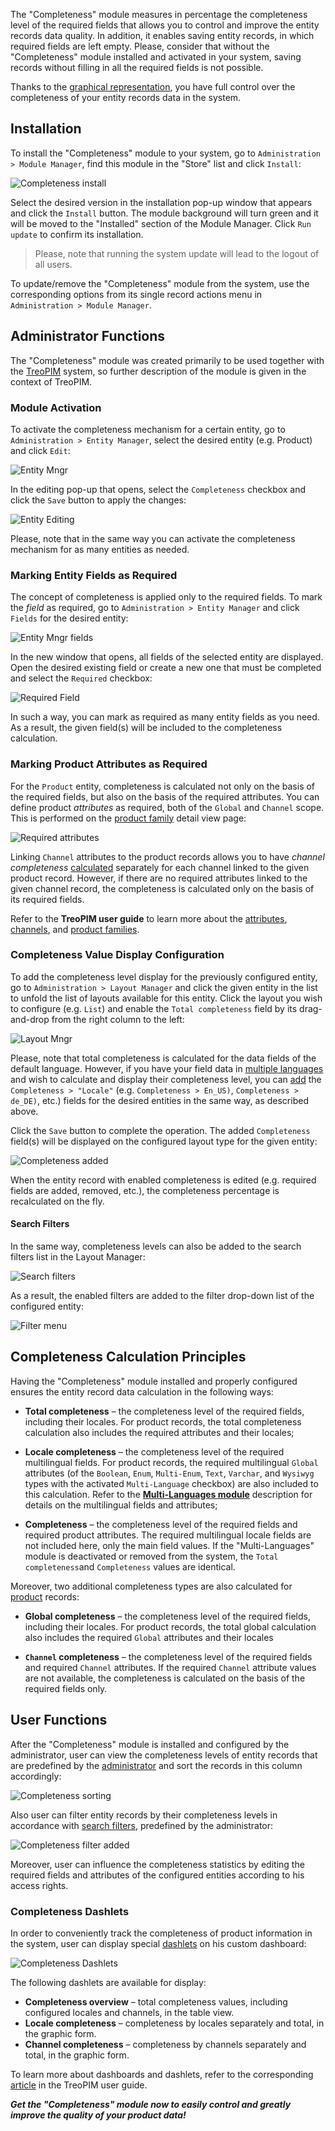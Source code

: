 The "Completeness" module measures in percentage the completeness level of the required fields that allows you to control and improve the entity records data quality. In addition, it enables saving entity records, in which required fields are left empty. Please, consider that without the "Completeness" module installed and activated in your system, saving records without filling in all the required fields is not possible.

Thanks to the [graphical representation](#completeness-dashlets), you have full control over the completeness of your entity records data in the system.

## Installation 

To install the "Completeness" module to your system, go to `Administration > Module Manager`, find this module in the "Store" list and click `Install`: 

![Completeness install](_assets/completeness-install.jpg)

Select the desired version in the installation pop-up window that appears and click the `Install` button. The module background will turn green and it will be moved to the "Installed" section of the Module Manager. Click `Run update` to confirm its installation.

> Please, note that running the system update will lead to the logout of all users.

To update/remove the "Completeness" module from the system, use the corresponding options from its single record actions menu in `Administration > Module Manager`. 

## Administrator Functions

The "Completeness" module was created primarily to be used together with the [TreoPIM](https://treopim.com/help/what-is-treopim) system, so further description of the module is given in the context of TreoPIM.

### Module Activation 

To activate the completeness mechanism for a certain entity, go to `Administration > Entity Manager`, select the desired entity (e.g. Product) and click `Edit`:

![Entity Mngr](_assets/entity-mngr.jpg)

In the editing pop-up that opens, select the `Completeness` checkbox and click the `Save` button to apply the changes:

![Entity Editing](_assets/entity-editing.jpg)

Please, note that in the same way you can activate the completeness mechanism for as many entities as needed.

### Marking Entity Fields as Required

The concept of completeness is applied only to the required fields. To mark the *field* as required, go to `Administration > Entity Manager` and click `Fields` for the desired entity:

![Entity Mngr fields](_assets/entity-mngr-fields.jpg)

In the new window that opens, all fields of the selected entity are displayed. Open the desired existing field or create a new one that must be completed and select the `Required` checkbox:

![Required Field](_assets/required-field.jpg)

In such a way, you can mark as required as many entity fields as you need. As a result, the given field(s) will be included to the completeness calculation.

### Marking Product Attributes as Required 

For the `Product` entity, completeness is calculated not only on the basis of the required fields, but also on the basis of the required attributes. You can define product *attributes* as required, both of the `Global` and `Channel` scope. This is performed on the [product family](https://treopim.com/help/product-families) detail view page:

![Required attributes](_assets/required-attributes.jpg)

Linking `Channel` attributes to the product records allows you to have *channel completeness* [calculated](#completeness-calculation-logic) separately for each channel linked to the given product record. However, if there are no required attributes linked to the given channel record, the completeness is calculated only on the basis of its required fields.

Refer to the **TreoPIM user guide** to learn more about the [attributes](https://treopim.com/help/attributes), [channels](https://treopim.com/help/channels), and [product families](https://treopim.com/help/product-families).

### Completeness Value Display Configuration

To add the completeness level display for the previously configured entity, go to `Administration > Layout Manager` and click the given entity in the list to unfold the list of layouts available for this entity. Click the layout you wish to configure (e.g. `List`) and enable the `Total completeness` field by its drag-and-drop from the right column to the left:

![Layout Mngr](_assets/layout-mngr.jpg)

Please, note that total completeness is calculated for the data fields of the default language. However, if you have your field data in [multiple languages](https://treopim.com/store/multi-languages) and wish to calculate and display their completeness level, you can [add](#marking-entity-fields-as-required) the `Completeness > "Locale"` (e.g. `Сompleteness > En_US)`, `Сompleteness > de_DE)`, etc.) fields for the desired entities in the same way, as described above.

Click the `Save` button to complete the operation. The added `Completeness` field(s) will be displayed on the configured layout type for the given entity:

![Completeness added](_assets/completeness-added.jpg)

When the entity record with enabled completeness is edited (e.g. required fields are added, removed, etc.), the completeness percentage is recalculated on the fly.

#### Search Filters

In the same way, completeness levels can also be added to the search filters list in the Layout Manager: 

![Search filters](_assets/search-filters.jpg)

As a result, the enabled filters are added to the filter drop-down list of the configured entity:

![Filter menu](_assets/filter-menu.jpg)

## Completeness Calculation Principles

Having the "Completeness" module installed and properly configured ensures the entity record data calculation in the following ways:

- **Total completeness** – the completeness level of the required fields, including their locales. For product records, the total completeness calculation also includes the required attributes and their locales;

- **Locale completeness** – the completeness level of the required multilingual fields. For product records, the required multilingual `Global` attributes (of the `Boolean`, `Enum`, `Multi-Enum`, `Text`, `Varchar`, and `Wysiwyg` types with the activated `Multi-Language` checkbox) are also included to this calculation. Refer to the [**Multi-Languages module**](https://treopim.com/store/multi-languages) description for details on the multilingual fields and attributes;

- **Completeness** – the completeness level of the required fields and required product attributes. The required multilingual locale fields are not included here, only the main field values. If the "Multi-Languages" module is deactivated or removed from the system, the `Total completeness`and `Completeness` values are identical.

Moreover, two additional completeness types are also calculated for [product](https://treopim.com/help/products) records:

- **Global completeness** – the completeness level of the required fields, including their locales. For product records, the total global calculation also includes the required `Global` attributes and their locales
  
- **`Channel` completeness** – the completeness level of the required fields and required `Channel` attributes. If the required `Channel` attribute values are not available, the completeness is calculated on the basis of the required fields only.

## User Functions 

After the "Completeness" module is installed and configured by the administrator, user can view the completeness levels of entity records that are predefined by the [administrator](#administrator-functions) and sort the records in this column accordingly:

![Completeness sorting](_assets/completeness-sorting.jpg)

Also user can filter entity records by their completeness levels in accordance with [search filters](#search-filters), predefined by the administrator:

![Completeness filter added](_assets/completeness-filter-added.jpg)

Moreover, user can influence the completeness statistics by editing the required fields and attributes of the configured entities according to his access rights.

### Completeness Dashlets

In order to conveniently track the completeness of product information in the system, user can display special [dashlets](https://treopim.com/help/dashboards-and-dashlets#dashlets) on his custom dashboard:

![Completeness Dashlets](_assets/completeness-dashlets.jpg)

The following dashlets are available for display:

- **Completeness overview** – total completeness values, including configured locales and channels, in the table view. 
- **Locale completeness** – completeness by locales separately and total, in the graphic form.
- **Channel completeness** – completeness by channels separately and total, in the graphic form.

To learn more about dashboards and dashlets, refer to the corresponding [article](https://treopim.com/help/dashboards-and-dashlets) in the TreoPIM user guide.

***Get the "Completeness" module now to easily control and greatly improve the quality of your product data!***


